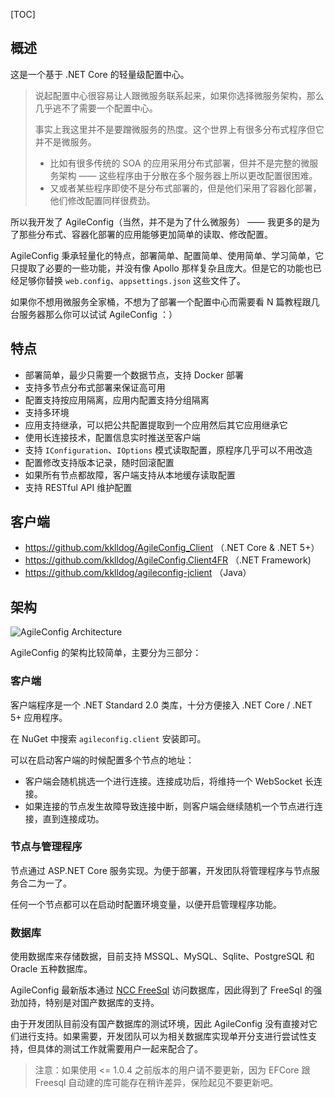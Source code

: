 [TOC]

## 概述

这是一个基于 .NET Core 的轻量级配置中心。

> 说起配置中心很容易让人跟微服务联系起来，如果你选择微服务架构，那么几乎逃不了需要一个配置中心。
> 
> 事实上我这里并不是要蹭微服务的热度。这个世界上有很多分布式程序但它并不是微服务。
> 
> - 比如有很多传统的 SOA 的应用采用分布式部署，但并不是完整的微服务架构 —— 这些程序由于分散在多个服务器上所以更改配置很困难。
> - 又或者某些程序即使不是分布式部署的，但是他们采用了容器化部署，他们修改配置同样很费劲。

所以我开发了 AgileConfig（当然，并不是为了什么微服务） —— 我更多的是为了那些分布式、容器化部署的应用能够更加简单的读取、修改配置。

AgileConfig 秉承轻量化的特点，部署简单、配置简单、使用简单、学习简单，它只提取了必要的一些功能，并没有像 Apollo 那样复杂且庞大。但是它的功能也已经足够你替换 `web.config`、`appsettings.json` 这些文件了。

如果你不想用微服务全家桶，不想为了部署一个配置中心而需要看 N 篇教程跟几台服务器那么你可以试试 AgileConfig ：）

## 特点

- 部署简单，最少只需要一个数据节点，支持 Docker 部署 
- 支持多节点分布式部署来保证高可用 
- 配置支持按应用隔离，应用内配置支持分组隔离 
- 支持多环境 
- 应用支持继承，可以把公共配置提取到一个应用然后其它应用继承它 
- 使用长连接技术，配置信息实时推送至客户端 
- 支持 `IConfiguration`、`IOptions` 模式读取配置，原程序几乎可以不用改造 
- 配置修改支持版本记录，随时回滚配置 
- 如果所有节点都故障，客户端支持从本地缓存读取配置 
- 支持 RESTful API 维护配置

## 客户端

- https://github.com/kklldog/AgileConfig_Client （.NET Core & .NET 5+）
- https://github.com/kklldog/AgileConfig.Client4FR （.NET Framework)
- https://github.com/kklldog/agileconfig-jclient （Java）

## 架构

![AgileConfig Architecture](/content/projects/agileconfig/assets/architecture.png)

AgileConfig 的架构比较简单，主要分为三部分：

### 客户端

客户端程序是一个 .NET Standard 2.0 类库，十分方便接入 .NET Core / .NET 5+ 应用程序。

在 NuGet 中搜索 `agileconfig.client` 安装即可。

可以在启动客户端的时候配置多个节点的地址：

- 客户端会随机挑选一个进行连接。连接成功后，将维持一个 WebSocket 长连接。 
- 如果连接的节点发生故障导致连接中断，则客户端会继续随机一个节点进行连接，直到连接成功。

### 节点与管理程序

节点通过 ASP.NET Core 服务实现。为便于部署，开发团队将管理程序与节点服务合二为一了。

任何一个节点都可以在启动时配置环境变量，以便开启管理程序功能。

### 数据库

使用数据库来存储数据，目前支持 MSSQL、MySQL、Sqlite、PostgreSQL 和 Oracle 五种数据库。

AgileConfig 最新版本通过 [NCC FreeSql](https://ncc.work/projects/freesql) 访问数据库，因此得到了 FreeSql 的强劲加持，特别是对国产数据库的支持。

由于开发团队目前没有国产数据库的测试环境，因此 AgileConfig 没有直接对它们进行支持。如果需要，开发团队可以为相关数据库实现单开分支进行尝试性支持，但具体的测试工作就需要用户一起来配合了。

> 注意：如果使用 <= 1.0.4 之前版本的用户请不要更新，因为 EFCore 跟 Freesql 自动建的库可能存在稍许差异，保险起见不要更新吧。